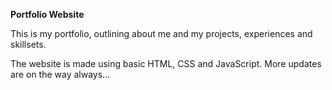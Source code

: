 **Portfolio Website**

This is my portfolio, outlining about me and my projects, experiences and skillsets. 

The website is made using basic HTML, CSS and JavaScript.
More updates are on the way always...